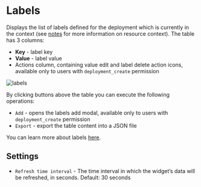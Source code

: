 # Labels

Displays the list of labels defined for the deployment which is currently in the context (see [notes](/working_with/console/widgets/index.html) for more information on resource context).
The table has 3 columns:

* **Key** - label key
* **Value** - label value
* Actions column, containing value edit and label delete action icons, available only to users with `deployment_create` permission

![labels]( /images/ui/widgets/labels.png )

By clicking buttons above the table you can execute the following operations:

* `Add` - opens the labels add modal, available only to users with `deployment_create` permission
* `Export` - export the table content into a JSON file

You can learn more about labels [here](/cli/orch_cli/deployments#labels).

## Settings

* `Refresh time interval` - The time interval in which the widget’s data will be refreshed, in seconds. Default: 30 seconds
